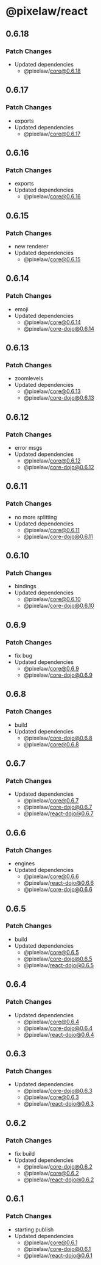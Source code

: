 # @pixelaw/react

## 0.6.18

### Patch Changes

- Updated dependencies
  - @pixelaw/core@0.6.18

## 0.6.17

### Patch Changes

- exports
- Updated dependencies
  - @pixelaw/core@0.6.17

## 0.6.16

### Patch Changes

- exports
- Updated dependencies
  - @pixelaw/core@0.6.16

## 0.6.15

### Patch Changes

- new renderer
- Updated dependencies
  - @pixelaw/core@0.6.15

## 0.6.14

### Patch Changes

- emoji
- Updated dependencies
  - @pixelaw/core@0.6.14
  - @pixelaw/core-dojo@0.6.14

## 0.6.13

### Patch Changes

- zoomlevels
- Updated dependencies
  - @pixelaw/core@0.6.13
  - @pixelaw/core-dojo@0.6.13

## 0.6.12

### Patch Changes

- error msgs
- Updated dependencies
  - @pixelaw/core@0.6.12
  - @pixelaw/core-dojo@0.6.12

## 0.6.11

### Patch Changes

- no more splitting
- Updated dependencies
  - @pixelaw/core@0.6.11
  - @pixelaw/core-dojo@0.6.11

## 0.6.10

### Patch Changes

- bindings
- Updated dependencies
  - @pixelaw/core@0.6.10
  - @pixelaw/core-dojo@0.6.10

## 0.6.9

### Patch Changes

- fix bug
- Updated dependencies
  - @pixelaw/core@0.6.9
  - @pixelaw/core-dojo@0.6.9

## 0.6.8

### Patch Changes

- build
- Updated dependencies
  - @pixelaw/core-dojo@0.6.8
  - @pixelaw/core@0.6.8

## 0.6.7

### Patch Changes

- Updated dependencies
  - @pixelaw/core@0.6.7
  - @pixelaw/core-dojo@0.6.7
  - @pixelaw/react-dojo@0.6.7

## 0.6.6

### Patch Changes

- engines
- Updated dependencies
  - @pixelaw/core@0.6.6
  - @pixelaw/react-dojo@0.6.6
  - @pixelaw/core-dojo@0.6.6

## 0.6.5

### Patch Changes

- build
- Updated dependencies
  - @pixelaw/core@0.6.5
  - @pixelaw/core-dojo@0.6.5
  - @pixelaw/react-dojo@0.6.5

## 0.6.4

### Patch Changes

- Updated dependencies
  - @pixelaw/core@0.6.4
  - @pixelaw/core-dojo@0.6.4
  - @pixelaw/react-dojo@0.6.4

## 0.6.3

### Patch Changes

- Updated dependencies
  - @pixelaw/core-dojo@0.6.3
  - @pixelaw/core@0.6.3
  - @pixelaw/react-dojo@0.6.3

## 0.6.2

### Patch Changes

- fix build
- Updated dependencies
  - @pixelaw/core-dojo@0.6.2
  - @pixelaw/core@0.6.2
  - @pixelaw/react-dojo@0.6.2

## 0.6.1

### Patch Changes

- starting publish
- Updated dependencies
  - @pixelaw/core@0.6.1
  - @pixelaw/core-dojo@0.6.1
  - @pixelaw/react-dojo@0.6.1
